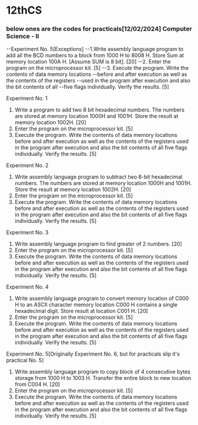 # 12thCS
### below ones are the codes for practicals[12/02/2024] Computer Science - II

--Experiment No. 5[Exceptions]
--1.Write assembly language program to add all the BCD numbers to a block from 1000 H to 8008 H. Store Sum at memory location 100A H. [Assume SUM is 8 bit]. 			[20]
--2. Enter the program on the microprocessor kit. 							[5]
--3. Execute the program. Write the contents of data memory locations
--before and after execution as well as the contents of the registers
--used in the program after execution and also the bit contents of all
--five flags individually. Verify the results. 								[5]

Experiment No. 1
1. Write a program to add two 8 bit hexadecimal numbers. The numbers are stored at memory location 1000H and 1001H. Store the result at memory location 1002H. 		[20]
2. Enter the program on the microprocessor kit. 							[5]
3. Execute the program. Write the contents of data memory locations
before and after execution as well as the contents of the registers
used in the program after execution and also the bit contents of all
five flags individually. Verify the results. 								[5]

Experiment No. 2
1. Write assembly language program to subtract two 8-bit hexadecimal numbers. The numbers are stored at memory location 1000H and 1001H. Store the result at memory location 1002H. 												[20]
2. Enter the program on the microprocessor kit. 							[5]
3. Execute the program. Write the contents of data memory locations
before and after execution as well as the contents of the registers
used in the program after execution and also the bit contents of all
five flags individually. Verify the results. 								[5]

Experiment No. 3
1. Write assembly language program to find greater of 2 numbers. 				[20]
2. Enter the program on the microprocessor kit. 							[5]
3. Execute the program. Write the contents of data memory locations
before and after execution as well as the contents of the registers
used in the program after execution and also the bit contents of all
five flags individually. Verify the results. 								[5]

Experiment No. 4
1. Write assembly language program to convert memory location of C000 H to an ASCII character memory location C000 H contains a single hexadecimal digit. Store result at location C001 H. 												[20]
2. Enter the program on the microprocessor kit. 							[5]
3. Execute the program. Write the contents of data memory locations
before and after execution as well as the contents of the registers
used in the program after execution and also the bit contents of all
five flags individually. Verify the results. 								[5]

Experiment No. 5[Originally Experiment No. 6, but for practicals slip it's practical No. 5]
1. Write assembly language program to copy block of 4 consecutive bytes storage from 1000 H to 1003 H. Transfer the entire block to new location from C004 H. 				[20]
2. Enter the program on the microprocessor kit. 							[5]
3. Execute the program. Write the contents of data memory locations
before and after execution as well as the contents of the registers
used in the program after execution and also the bit contents of all
five flags individually. Verify the results. 								[5]

